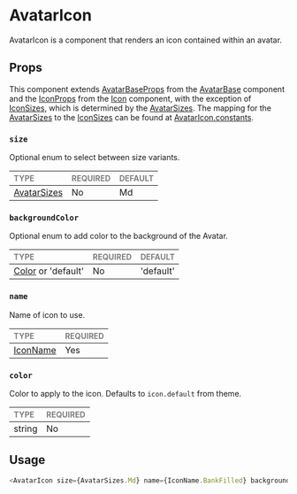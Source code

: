 # AvatarIcon

AvatarIcon is a component that renders an icon contained within an avatar.

## Props

This component extends [AvatarBaseProps](../../foundation/AvatarBase/AvatarBase.types.ts) from the [AvatarBase](../../foundation/AvatarBase/AvatarBase.tsx) component and the [IconProps](../../../../Icon/Icon.types.ts) from the [Icon](../../../../Icon/Icon.tsx) component, with the exception of [IconSizes](../../../../Icon/Icon.types.ts), which is determined by the [AvatarSizes](../../Avatar.types.ts). The mapping for the [AvatarSizes](../../Avatar.types.ts) to the [IconSizes](../../../../Icon/Icon.types.ts) can be found at [AvatarIcon.constants](./AvatarIcon.constants.ts).

### `size`

Optional enum to select between size variants.

| <span style="color:gray;font-size:14px">TYPE</span> | <span style="color:gray;font-size:14px">REQUIRED</span> | <span style="color:gray;font-size:14px">DEFAULT</span> |
| :-------------------------------------------------- | :------------------------------------------------------ | :----------------------------------------------------- |
| [AvatarSizes](../../Avatar.types.ts)          | No                                                     | Md                                                     |

### `backgroundColor`

Optional enum to add color to the background of the Avatar.

| <span style="color:gray;font-size:14px">TYPE</span> | <span style="color:gray;font-size:14px">REQUIRED</span> | <span style="color:gray;font-size:14px">DEFAULT</span> |
| :-------------------------------------------------- | :------------------------------------------------------ | :----------------------------------------------------- |
| [Color](../../../../../constants/typescript.constants.ts) or 'default'          | No                               |'default'                                                     |

### `name`

Name of icon to use.

| <span style="color:gray;font-size:14px">TYPE</span> | <span style="color:gray;font-size:14px">REQUIRED</span> |
| :-------------------------------------------------- | :------------------------------------------------------ |
| [IconName](../../../../Icon/Icon.types.ts)               | Yes                                                     |

### `color`

Color to apply to the icon. Defaults to `icon.default` from theme.

| <span style="color:gray;font-size:14px">TYPE</span> | <span style="color:gray;font-size:14px">REQUIRED</span> |
| :-------------------------------------------------- | :------------------------------------------------------ |
| string                                              | No                                                      |

## Usage

```javascript
<AvatarIcon size={AvatarSizes.Md} name={IconName.BankFilled} backgroundColor={'#000000'}/>;
```


